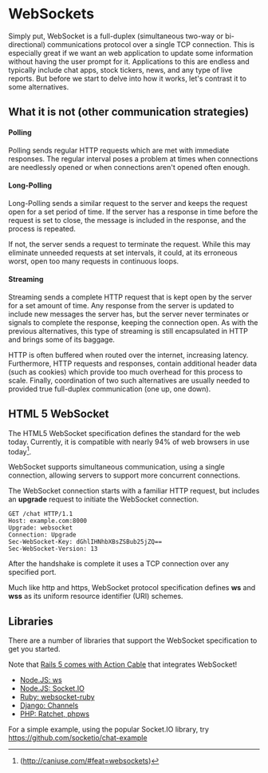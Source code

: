 WebSockets
===================

Simply put, WebSocket is a full-duplex (simultaneous two-way or bi-directional) communications protocol over a single TCP connection.  This is especially great if we want an web application to update some information without having the user prompt for it.  Applications to this are endless and typically include chat apps, stock tickers, news, and any type of live reports.  But before we start to delve into how it works, let's contrast it to some alternatives.

What it is not (other communication strategies)
-------------
#### Polling
Polling sends regular HTTP requests which are met with immediate responses.  The regular interval poses a problem at times when connections are needlessly opened or when connections aren't opened often enough.

#### Long-Polling

Long-Polling sends a similar request to the server and keeps the request open for a set period of time.  If the server has a response in time before the request is set to close, the message is included in the response, and the process is repeated.  

If not, the server sends a request to terminate the request.  While this may eliminate unneeded requests at set intervals, it could, at its erroneous worst, open too many requests in continuous loops.

#### Streaming
Streaming sends a complete HTTP request that is kept open by the server for a set amount of time.  Any response from the server is updated to include new messages the server has, but the server never terminates or signals to complete the response, keeping the connection open.  As with the previous alternatives, this type of streaming is still encapsulated in HTTP and brings some of its baggage.  

HTTP is often buffered when routed over the internet, increasing latency.  Furthermore, HTTP requests and responses, contain additional header data (such as cookies) which provide too much overhead for this process to scale.  Finally, coordination of two such alternatives are usually needed to provided true full-duplex communication (one up, one down).

HTML 5 WebSocket
-------------
The HTML5 WebSocket specification defines the standard for the web today.  Currently, it is compatible with nearly 94% of web browsers in use today[^caniuse].  

WebSocket supports simultaneous communication, using a single connection, allowing servers to support more concurrent connections.

The WebSocket connection starts with a familiar HTTP request, but includes an **upgrade** request to initiate the WebSocket connection.

    GET /chat HTTP/1.1
    Host: example.com:8000
    Upgrade: websocket
    Connection: Upgrade
    Sec-WebSocket-Key: dGhlIHNhbXBsZSBub25jZQ==
    Sec-WebSocket-Version: 13

After the handshake is complete it uses a TCP connection over any specified port.  

Much like http and https, WebSocket protocol specification defines **ws** and **wss** as its uniform resource identifier (URI) schemes.


Libraries
-------------
There are a number of libraries that support the WebSocket specification to get you started.  

Note that [Rails 5 comes with Action Cable](http://edgeguides.rubyonrails.org/action_cable_overview.html) that integrates WebSocket!

 - [Node.JS: ws](https://github.com/websockets/ws)
 - [Node.JS: Socket.IO](https://socket.io/)
 - [Ruby: websocket-ruby](https://github.com/imanel/websocket-ruby)
 - [Django: Channels](https://channels.readthedocs.io/en/stable/)
 - [PHP: Ratchet, phpws](http://socketo.me/)

For a simple example, using the popular Socket.IO library, try https://github.com/socketio/chat-example


  [^caniuse]: (http://caniuse.com/#feat=websockets)
